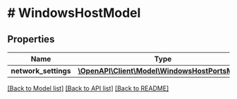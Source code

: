 # # WindowsHostModel

## Properties

Name | Type | Description | Notes
------------ | ------------- | ------------- | -------------
**network_settings** | [**\OpenAPI\Client\Model\WindowsHostPortsModel**](WindowsHostPortsModel.md) |  | [optional]

[[Back to Model list]](../../README.md#models) [[Back to API list]](../../README.md#endpoints) [[Back to README]](../../README.md)
